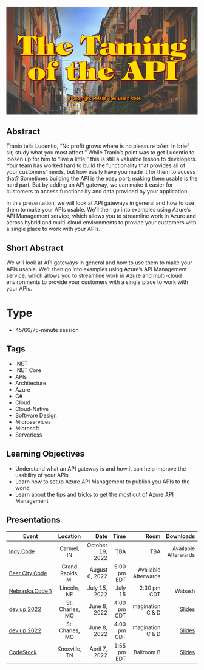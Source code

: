![The Taming of the API](Thumbnail.jpg)

## Abstract
Tranio tells Lucentio, “No profit grows where is no pleasure ta’en: In brief, sir, study what you most affect.” While Tranio’s point was to get Lucentio to loosen up for him to “live a little,” this is still a valuable lesson to developers. Your team has worked hard to build the functionality that provides all of your customers’ needs, but how easily have you made it for them to access that? Sometimes building the API is the easy part; making them usable is the hard part. But by adding an API gateway, we can make it easier for customers to access functionality and data provided by your application.

In this presentation, we will look at API gateways in general and how to use them to make your APIs usable. We’ll then go into examples using Azure’s API Management service, which allows you to streamline work in Azure and across hybrid and multi-cloud environments to provide your customers with a single place to work with your APIs.

## Short Abstract
We will look at API gateways in general and how to use them to make your APIs usable. We’ll then go into examples using Azure’s API Management service, which allows you to streamline work in Azure and multi-cloud environments to provide your customers with a single place to work with your APIs.

# Type
* 45/60/75-minute session

## Tags
* .NET
* .NET Core
* APIs
* Architecture
* Azure
* C#
* Cloud
* Cloud-Native
* Software Design
* Microservices
* Microsoft
* Serverless

## Learning Objectives
* Understand what an API gateway is and how it can help improve the usability of your APIs
* Learn how to setup Azure API Management to publish you APIs to the world
* Learn about the tips and tricks to get the most out of Azure API Management

## Presentations

| Event | Location | Date | Time | Room | Downloads |
|-------|:--------:|-----:|-----:|-----:|----------:|
| [Indy.Code](https://indycode.amegala.com/) | Carmel, IN | October 19, 2022 | TBA | TBA | Available Afterwards |
| [Beer City Code](https://www.beercitycode.com/) | Grand Rapids, MI | August 6, 2022 | 5:00 pm EDT | Available Afterwards |
| [Nebraska.Code()](https://nebraskacode.amegala.com/Sessions/1357) | Lincoln, NE | July 15, 2022 | July 15 | 2:30 pm CDT | Wabash | [Slides](Presentations/TheTamingOfTheAPI_NebraskaCode.pdf) | 
| [dev up 2022](https://www.devupconf.org/speakers/chad-green) | St. Charles, MO | June 8, 2022 | 4:00 pm CDT | Imagination C & D | [Slides](Presentations/The%20Taming%20of%20the%20API%20-%20DevUp.pdf) | 
| [dev up 2022](https://www.devupconf.org/speakers/chad-green) | St. Charles, MO | June 8, 2022 | 4:00 pm CDT | Imagination C & D | [Slides](Presentations/The%20Taming%20of%20the%20API%20-%20DevUp.pdf) | 
| [CodeStock](https://www.codestock.org/) | Knoxville, TN | April 7, 2022 | 1:55 pm EDT | Ballroom B | [Slides](Presentations/The%20Taming%20of%20the%20API%20-%20CodeStock.pdf) |
